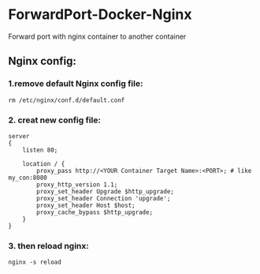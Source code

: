 # ForwardPort-Docker-Nginx
Forward port with nginx container to another container

## Nginx config:

### 1.remove default Nginx config file:

``` rm /etc/nginx/conf.d/default.conf ```


### 2. creat new config file:
```
server
{
    listen 80;

    location / {
        proxy_pass http://<YOUR Container Target Name>:<PORT>; # like my_con:8080
        proxy_http_version 1.1;
        proxy_set_header Upgrade $http_upgrade;
        proxy_set_header Connection 'upgrade';
        proxy_set_header Host $host;
        proxy_cache_bypass $http_upgrade;
    }
}
```
### 3. then reload nginx:

``` nginx -s reload ```
